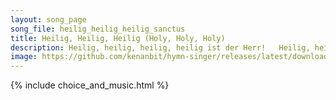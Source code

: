 ```yaml
---
layout: song_page
song_file: heilig_heilig_heilig_sanctus
title: Heilig, Heilig, Heilig (Holy, Holy, Holy)
description: Heilig, heilig, heilig, heilig ist der Herr!   Heilig, heilig, heilig, heilig ist nur er!  Er, der nie begonnen, or, der immer war, ewig ist und walte... christian 4part acapella 2verse musicbyother textbyother 
image: https://github.com/kenanbit/hymn-singer/releases/latest/download/heilig_heilig_heilig_sanctus-trad.png
---
```


{% include choice_and_music.html %}